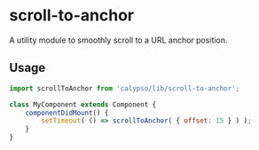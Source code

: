 # scroll-to-anchor

A utility module to smoothly scroll to a URL anchor position.

## Usage

```js
import scrollToAnchor from 'calypso/lib/scroll-to-anchor';

class MyComponent extends Component {
	componentDidMount() {
		setTimeout( () => scrollToAnchor( { offset: 15 } ) );
	}
}
```
